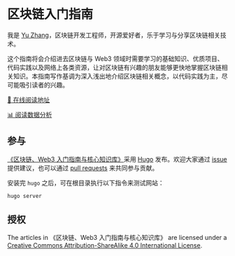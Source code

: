 # 区块链入门指南

我是 [Yu Zhang](https://github.com/pseudoyu)，区块链开发工程师，开源爱好者，乐于学习与分享区块链相关技术。

这个指南将会介绍进去区块链与 Web3 领域时需要学习的基础知识、优质项目、代码实践以及网络上各类资源，让对区块链有兴趣的朋友能够更快地掌握区块链相关知识。本指南写作基调为深入浅出地介绍区块链相关概念，以代码实践为主，尽可能吸引读者的兴趣。

[📖 在线阅读地址](https://www.pseudoyu.com/blockchain-guide/)

[📊 阅读数据分析](https://yu-analysis.vercel.app/share/KRyiGeuT/%E5%8C%BA%E5%9D%97%E9%93%BE%E5%85%A5%E9%97%A8%E6%8C%87%E5%8D%97)

## 参与

[《区块链、Web3 入门指南与核心知识库》](https://github.com/pseudoyu/blockchain-guide)采用 [Hugo](https://gohugo.io) 发布。欢迎大家通过 [issue](https://github.com/pseudoyu/blockchain-guide/issues) 提供建议，也可以通过 [pull requests](https://github.com/pseudoyu/blockchain-guide/pulls) 来共同参与贡献。

安装完 `hugo` 之后，可在根目录执行以下指令来测试网站：

  ```bash
  hugo server
  ```

## 授权

The articles in 《区块链、Web3 入门指南与核心知识库》 are licensed under a [Creative Commons Attribution-ShareAlike 4.0 International License](http://creativecommons.org/licenses/by-sa/4.0/).